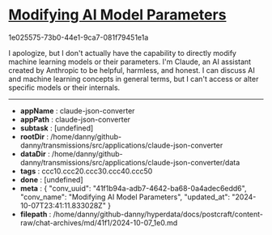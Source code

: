 # [Modifying AI Model Parameters](https://claude.ai/chat/41f1b94a-adb7-4642-ba68-0a4adec6edd6)

1e025575-73b0-44e1-9ca7-081f79451e1a

 I apologize, but I don't actually have the capability to directly modify machine learning models or their parameters. I'm Claude, an AI assistant created by Anthropic to be helpful, harmless, and honest. I can discuss AI and machine learning concepts in general terms, but I can't access or alter specific models or their internals.

---

* **appName** : claude-json-converter
* **appPath** : claude-json-converter
* **subtask** : [undefined]
* **rootDir** : /home/danny/github-danny/transmissions/src/applications/claude-json-converter
* **dataDir** : /home/danny/github-danny/transmissions/src/applications/claude-json-converter/data
* **tags** : ccc10.ccc20.ccc30.ccc40.ccc50
* **done** : [undefined]
* **meta** : {
  "conv_uuid": "41f1b94a-adb7-4642-ba68-0a4adec6edd6",
  "conv_name": "Modifying AI Model Parameters",
  "updated_at": "2024-10-07T23:41:11.833028Z"
}
* **filepath** : /home/danny/github-danny/hyperdata/docs/postcraft/content-raw/chat-archives/md/41f1/2024-10-07_1e0.md